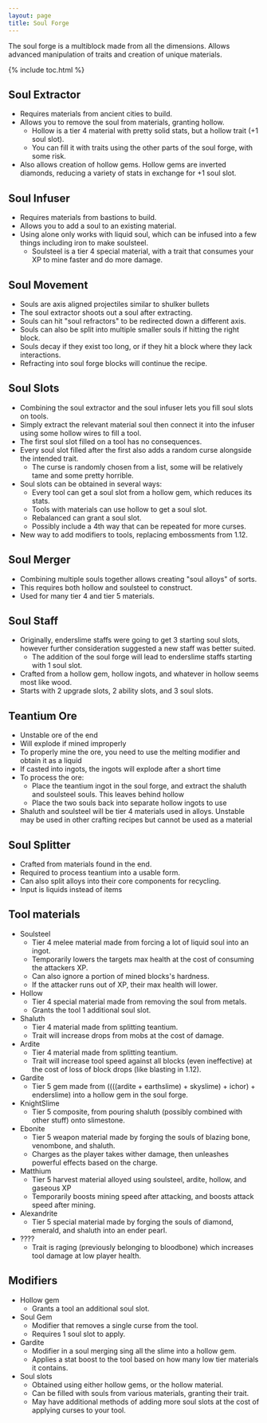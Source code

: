 ```yaml
---
layout: page
title: Soul Forge
---
```


The soul forge is a multiblock made from all the dimensions. Allows advanced manipulation of traits and creation of unique materials.

{% include toc.html %}

## Soul Extractor

* Requires materials from ancient cities to build.
* Allows you to remove the soul from materials, granting hollow.
    * Hollow is a tier 4 material with pretty solid stats, but a hollow trait (+1 soul slot).
    * You can fill it with traits using the other parts of the soul forge, with some risk.
* Also allows creation of hollow gems. Hollow gems are inverted diamonds, reducing a variety of stats in exchange for +1 soul slot.

## Soul Infuser

* Requires materials from bastions to build.
* Allows you to add a soul to an existing material.
* Using alone only works with liquid soul, which can be infused into a few things including iron to make soulsteel.
    * Soulsteel is a tier 4 special material, with a trait that consumes your XP to mine faster and do more damage.

## Soul Movement

* Souls are axis aligned projectiles similar to shulker bullets
* The soul extractor shoots out a soul after extracting.
* Souls can hit "soul refractors" to be redirected down a different axis.
* Souls can also be split into multiple smaller souls if hitting the right block.
* Souls decay if they exist too long, or if they hit a block where they lack interactions.
* Refracting into soul forge blocks will continue the recipe.

## Soul Slots

* Combining the soul extractor and the soul infuser lets you fill soul slots on tools.
* Simply extract the relevant material soul then connect it into the infuser using some hollow wires to fill a tool.
* The first soul slot filled on a tool has no consequences.
* Every soul slot filled after the first also adds a random curse alongside the intended trait.
    * The curse is randomly chosen from a list, some will be relatively tame and some pretty horrible.
* Soul slots can be obtained in several ways:
    * Every tool can get a soul slot from a hollow gem, which reduces its stats.
    * Tools with materials can use hollow to get a soul slot.
    * Rebalanced can grant a soul slot.
    * Possibly include a 4th way that can be repeated for more curses.
* New way to add modifiers to tools, replacing embossments from 1.12.

## Soul Merger

* Combining multiple souls together allows creating "soul alloys" of sorts.
* This requires both hollow and soulsteel to construct.
* Used for many tier 4 and tier 5 materials.

## Soul Staff

* Originally, enderslime staffs were going to get 3 starting soul slots, however further consideration suggested a new staff was better suited.
    * The addition of the soul forge will lead to enderslime staffs starting with 1 soul slot.
* Crafted from a hollow gem, hollow ingots, and whatever in hollow seems most like wood.
* Starts with 2 upgrade slots, 2 ability slots, and 3 soul slots.

## Teantium Ore

* Unstable ore of the end
* Will explode if mined improperly
* To properly mine the ore, you need to use the melting modifier and obtain it as a liquid
* If casted into ingots, the ingots will explode after a short time
* To process the ore:
    * Place the teantium ingot in the soul forge, and extract the shaluth and soulsteel souls. This leaves behind hollow
    * Place the two souls back into separate hollow ingots to use
* Shaluth and soulsteel will be tier 4 materials used in alloys. Unstable may be used in other crafting recipes but cannot be used as a material

## Soul Splitter

* Crafted from materials found in the end.
* Required to process teantium into a usable form.
* Can also split alloys into their core components for recycling.
* Input is liquids instead of items

## Tool materials

* Soulsteel
    * Tier 4 melee material made from forcing a lot of liquid soul into an ingot.
    * Temporarily lowers the targets max health at the cost of consuming the attackers XP.
    * Can also ignore a portion of mined blocks's hardness.
    * If the attacker runs out of XP, their max health will lower.
* Hollow
    * Tier 4 special material made from removing the soul from metals.
    * Grants the tool 1 additional soul slot.
* Shaluth
   * Tier 4 material made from splitting teantium.
   * Trait will increase drops from mobs at the cost of damage.
* Ardite
   * Tier 4 material made from splitting teantium.
   * Trait will increase tool speed against all blocks (even ineffective) at the cost of loss of block drops (like blasting in 1.12).
* Gardite
    * Tier 5 gem made from ((((ardite + earthslime) + skyslime) + ichor) + enderslime) into a hollow gem in the soul forge.
* KnightSlime
    * Tier 5 composite, from pouring shaluth (possibly combined with other stuff) onto slimestone.
* Ebonite
    * Tier 5 weapon material made by forging the souls of blazing bone, venombone, and shaluth.
    * Charges as the player takes wither damage, then unleashes powerful effects based on the charge.
* Matthium
    * Tier 5 harvest material alloyed using soulsteel, ardite, hollow, and gaseous XP
    * Temporarily boosts mining speed after attacking, and boosts attack speed after mining.
* Alexandrite
    * Tier 5 special material made by forging the souls of diamond, emerald, and shaluth into an ender pearl.
* ????
    * Trait is raging (previously belonging to bloodbone) which increases tool damage at low player health.

## Modifiers

* Hollow gem
    * Grants a tool an additional soul slot.
* Soul Gem
    * Modifier that removes a single curse from the tool.
    * Requires 1 soul slot to apply.
* Gardite
    * Modifier in a soul merging sing all the slime into a hollow gem.
    * Applies a stat boost to the tool based on how many low tier materials it contains.
* Soul slots
    * Obtained using either hollow gems, or the hollow material.
    * Can be filled with souls from various materials, granting their trait.
    * May have additional methods of adding more soul slots at the cost of applying curses to your tool.

